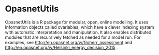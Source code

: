 # OpasnetUtils
OpasnetUtils is a R package for modular, open, online modelling. It uses information objects called ovariables, which have a clever indexing system with automatic interpretation and manipulation. It also enables distributed modules that are recursively fetched as needed for a model run. For examples, see http://en.opasnet.org/w/Goherr_assessment and http://en.opasnet.org/w/Helsinki_energy_decision_2015 .
